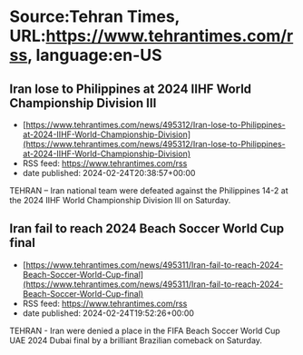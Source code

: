# Source:Tehran Times, URL:https://www.tehrantimes.com/rss, language:en-US

## Iran lose to Philippines at 2024 IIHF World Championship Division III
 - [https://www.tehrantimes.com/news/495312/Iran-lose-to-Philippines-at-2024-IIHF-World-Championship-Division](https://www.tehrantimes.com/news/495312/Iran-lose-to-Philippines-at-2024-IIHF-World-Championship-Division)
 - RSS feed: https://www.tehrantimes.com/rss
 - date published: 2024-02-24T20:38:57+00:00

TEHRAN – Iran national team were defeated against the Philippines 14-2 at the 2024 IIHF World Championship Division III on Saturday.

## Iran fail to reach 2024 Beach Soccer World Cup final
 - [https://www.tehrantimes.com/news/495311/Iran-fail-to-reach-2024-Beach-Soccer-World-Cup-final](https://www.tehrantimes.com/news/495311/Iran-fail-to-reach-2024-Beach-Soccer-World-Cup-final)
 - RSS feed: https://www.tehrantimes.com/rss
 - date published: 2024-02-24T19:52:26+00:00

TEHRAN - Iran were denied a place in the FIFA Beach Soccer World Cup UAE 2024 Dubai final by a brilliant Brazilian comeback on Saturday.

